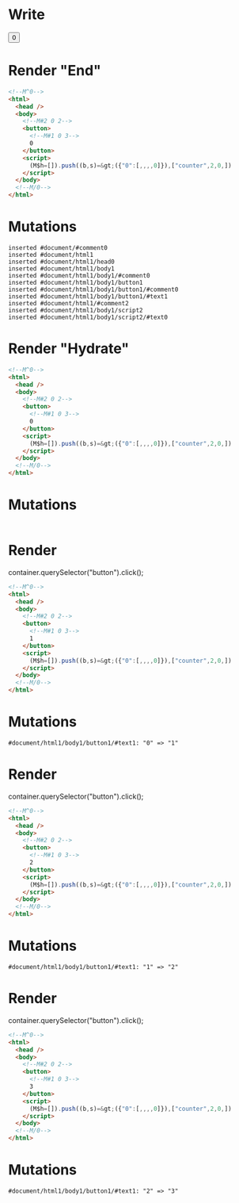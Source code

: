 # Write
  <!M^0><body><!M#2 0 2><button><!M#1 0 3>0</button></body><!M/0><script>(M$h=[]).push((b,s)=>({"0":[,,,,0]}),["counter",2,0,])</script>


# Render "End"
```html
<!--M^0-->
<html>
  <head />
  <body>
    <!--M#2 0 2-->
    <button>
      <!--M#1 0 3-->
      0
    </button>
    <script>
      (M$h=[]).push((b,s)=&gt;({"0":[,,,,0]}),["counter",2,0,])
    </script>
  </body>
  <!--M/0-->
</html>
```

# Mutations
```
inserted #document/#comment0
inserted #document/html1
inserted #document/html1/head0
inserted #document/html1/body1
inserted #document/html1/body1/#comment0
inserted #document/html1/body1/button1
inserted #document/html1/body1/button1/#comment0
inserted #document/html1/body1/button1/#text1
inserted #document/html1/#comment2
inserted #document/html1/body1/script2
inserted #document/html1/body1/script2/#text0
```


# Render "Hydrate"
```html
<!--M^0-->
<html>
  <head />
  <body>
    <!--M#2 0 2-->
    <button>
      <!--M#1 0 3-->
      0
    </button>
    <script>
      (M$h=[]).push((b,s)=&gt;({"0":[,,,,0]}),["counter",2,0,])
    </script>
  </body>
  <!--M/0-->
</html>
```

# Mutations
```

```


# Render 
container.querySelector("button").click();

```html
<!--M^0-->
<html>
  <head />
  <body>
    <!--M#2 0 2-->
    <button>
      <!--M#1 0 3-->
      1
    </button>
    <script>
      (M$h=[]).push((b,s)=&gt;({"0":[,,,,0]}),["counter",2,0,])
    </script>
  </body>
  <!--M/0-->
</html>
```

# Mutations
```
#document/html1/body1/button1/#text1: "0" => "1"
```


# Render 
container.querySelector("button").click();

```html
<!--M^0-->
<html>
  <head />
  <body>
    <!--M#2 0 2-->
    <button>
      <!--M#1 0 3-->
      2
    </button>
    <script>
      (M$h=[]).push((b,s)=&gt;({"0":[,,,,0]}),["counter",2,0,])
    </script>
  </body>
  <!--M/0-->
</html>
```

# Mutations
```
#document/html1/body1/button1/#text1: "1" => "2"
```


# Render 
container.querySelector("button").click();

```html
<!--M^0-->
<html>
  <head />
  <body>
    <!--M#2 0 2-->
    <button>
      <!--M#1 0 3-->
      3
    </button>
    <script>
      (M$h=[]).push((b,s)=&gt;({"0":[,,,,0]}),["counter",2,0,])
    </script>
  </body>
  <!--M/0-->
</html>
```

# Mutations
```
#document/html1/body1/button1/#text1: "2" => "3"
```